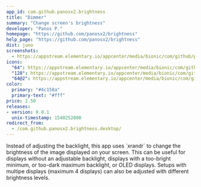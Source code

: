 ```yaml
---
app_id: com.github.panosx2.brightness
title: "Dimmer"
summary: "Change screen's brightness"
developer: "Panos P."
homepage: "https://github.com/panosx2/brightness"
help_page: "https://github.com/panosx2/brightness"
dist: juno
screenshots:
  - https://appstream.elementary.io/appcenter/media/bionic/com/github/panosx2.brightness/59FF60E2E0A8B603FCE14CBB60E31F39/screenshots/image-1_orig.png
icons:
  "64": https://appstream.elementary.io/appcenter/media/bionic/com/github/panosx2.brightness/59FF60E2E0A8B603FCE14CBB60E31F39/icons/64x64/com.github.panosx2.brightness_com.github.panosx2.brightness.png
  "128": https://appstream.elementary.io/appcenter/media/bionic/com/github/panosx2.brightness/59FF60E2E0A8B603FCE14CBB60E31F39/icons/128x128/com.github.panosx2.brightness_com.github.panosx2.brightness.png
  "64@2": https://appstream.elementary.io/appcenter/media/bionic/com/github/panosx2.brightness/59FF60E2E0A8B603FCE14CBB60E31F39/icons/64x64@2/com.github.panosx2.brightness_com.github.panosx2.brightness.png
color:
  primary: "#4c158a"
  primary-text: "#fff"
price: 2.50
releases:
- version: 0.0.1
  unix-timestamp: 1540252800
redirect_from:
  - /com.github.panosx2.brightness.desktop/
---
```


<p>Instead of adjusting the backlight, this app uses `xrandr` to change the brightness of the image displayed on your screen.  This can be useful for displays without an adjustable backlight, displays with a too-bright minimum, or too-dark maximum backlight, or OLED displays. Setups with multipe displays (maximum 4 displays) can also be adjusted with different brightness levels.</p>